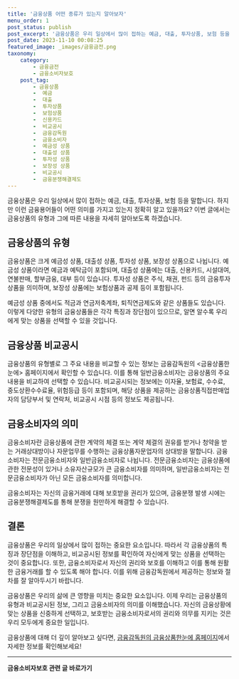 ```yaml
---
title: '금융상품 어떤 종류가 있는지 알아보자'
menu_order: 1
post_status: publish
post_excerpt: '금융상품은 우리 일상에서 많이 접하는 예금, 대출, 투자상품, 보험 등을 말합니다. 하지만 이런 금융용어들이 어떤 의미를 가지고 있는지 정확히 알고 있을까요  이번 글에서는 금융상품의 유형과 그에 따른 내용을 자세히 알아보도록 하겠습니다.'
post_date: 2023-11-10 00:08:25
featured_image: _images/금융금전.png
taxonomy:
    category:
        - 금융금전
        - 금융소비자보호
    post_tag:
        - 금융상품
        -  예금
        -  대출
        -  투자상품
        -  보험상품
        -  신용카드
        -  비교공시
        -  금융감독원
        -  금융소비자
        -  예금성 상품
        -  대출성 상품
        -  투자성 상품
        -  보장성 상품
        -  비교공시
        -  금융분쟁해결제도
---
```



금융상품은 우리 일상에서 많이 접하는 예금, 대출, 투자상품, 보험 등을 말합니다. 하지만 이런 금융용어들이 어떤 의미를 가지고 있는지 정확히 알고 있을까요? 이번 글에서는 금융상품의 유형과 그에 따른 내용을 자세히 알아보도록 하겠습니다.

## 금융상품의 유형

금융상품은 크게 예금성 상품, 대출성 상품, 투자성 상품, 보장성 상품으로 나뉩니다. 예금성 상품이라면 예금과 예탁금이 포함되며, 대출성 상품에는 대출, 신용카드, 시설대여, 연불판매, 할부금융, 대부 등이 있습니다. 투자성 상품은 주식, 채권, 펀드 등의 금융투자상품을 의미하며, 보장성 상품에는 보험상품과 공제 등이 포함됩니다.

예금성 상품 중에서도 적금과 연금저축계좌, 퇴직연금제도와 같은 상품들도 있습니다. 이렇게 다양한 유형의 금융상품들은 각각 특징과 장단점이 있으므로, 알면 알수록 우리에게 맞는 상품을 선택할 수 있을 것입니다.

## 금융상품 비교공시

금융상품의 유형별로 그 주요 내용을 비교할 수 있는 정보는 금융감독원의 <금융상품한눈에> 홈페이지에서 확인할 수 있습니다. 이를 통해 일반금융소비자는 금융상품의 주요 내용을 비교하여 선택할 수 있습니다. 비교공시되는 정보에는 이자율, 보험료, 수수료, 중도상환수수료율, 위험등급 등이 포함되며, 해당 상품을 제공하는 금융상품직접판매업자의 담당부서 및 연락처, 비교공시 시점 등의 정보도 제공됩니다.

## 금융소비자의 의미

금융소비자란 금융상품에 관한 계약의 체결 또는 계약 체결의 권유를 받거나 청약을 받는 거래상대방이나 자문업무를 수행하는 금융상품자문업자의 상대방을 말합니다. 금융소비자는 전문금융소비자와 일반금융소비자로 나뉩니다. 전문금융소비자는 금융상품에 관한 전문성이 있거나 소유자산규모가 큰 금융소비자를 의미하며, 일반금융소비자는 전문금융소비자가 아닌 모든 금융소비자를 의미합니다.

금융소비자는 자신의 금융거래에 대해 보호받을 권리가 있으며, 금융분쟁 발생 시에는 금융분쟁해결제도를 통해 분쟁을 원만하게 해결할 수 있습니다.

## 결론

금융상품은 우리의 일상에서 많이 접하는 중요한 요소입니다. 따라서 각 금융상품의 특징과 장단점을 이해하고, 비교공시된 정보를 확인하여 자신에게 맞는 상품을 선택하는 것이 중요합니다. 또한, 금융소비자로서 자신의 권리와 보호를 이해하고 이를 통해 원활한 금융거래를 할 수 있도록 해야 합니다. 이를 위해 금융감독원에서 제공하는 정보와 절차를 잘 알아두시기 바랍니다.

금융상품은 우리의 삶에 큰 영향을 미치는 중요한 요소입니다. 이제 우리는 금융상품의 유형과 비교공시된 정보, 그리고 금융소비자의 의미를 이해했습니다. 자신의 금융상황에 맞는 상품을 신중하게 선택하고, 보호받는 금융소비자로서의 권리와 의무를 지키는 것은 우리 모두에게 중요한 일입니다.

금융상품에 대해 더 깊이 알아보고 싶다면, [금융감독원의 금융상품한눈에 홈페이지](http://finlife.fss.or.kr)에서 자세한 정보를 확인해보세요!


<!-- wp:separator -->
<hr class="wp-block-separator has-alpha-channel-opacity"/>
<!-- /wp:separator -->

<!-- wp:group {"backgroundColor":"base","layout":{"type":"constrained"}} -->
<div class="wp-block-group has-base-background-color has-background"><!-- wp:paragraph {"align":"center","fontSize":"medium"} -->
<p class="has-text-align-center has-large-font-size"><strong>금융소비자보호 관련 글 바로가기</strong></p>
<!-- /wp:paragraph -->


<!-- wp:latest-posts
{"categories":[{"id":12706,"count":19,"description":"","link":"https://uknowlaw.com/category/%ea%b8%88%ec%9c%b5%ec%86%8c%eb%b9%84%ec%9e%90%eb%b3%b4%ed%98%b8/","name":"금융소비자보호","slug":"금융소비자보호","taxonomy":"category","parent":0,"meta":[],"_links":{"self":[{"href":"https://uknowlaw.com/wp-json/wp/v2/categories/12706"}],"collection":[{"href":"https://uknowlaw.com/wp-json/wp/v2/categories"}],"about":[{"href":"https://uknowlaw.com/wp-json/wp/v2/taxonomies/category"}],"wp:post_type":[{"href":"https://uknowlaw.com/wp-json/wp/v2/posts?categories=12706"}],"curies":[{"name":"wp","href":"https://api.w.org/{rel}","templated":true}]}}],"postsToShow":100,"excerptLength":28,"postLayout":"grid","columns":2,"featuredImageAlign":"left","featuredImageSizeSlug":"large","fontSize":"small"} /--></div>
<!-- /wp:group -->